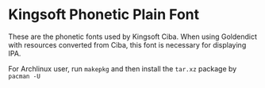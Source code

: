 # Kingsoft Phonetic Plain Font
These are the phonetic fonts used by Kingsoft Ciba. When using Goldendict with resources converted from Ciba, this font is necessary for displaying IPA. 

For Archlinux user, run `makepkg` and then install the `tar.xz` package by `pacman -U`
